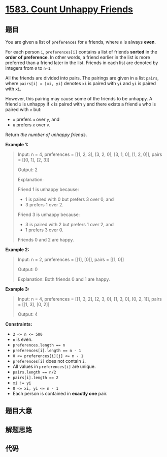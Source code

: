 # [1583. Count Unhappy Friends](https://leetcode.com/problems/count-unhappy-friends/)

## 题目

You are given a list of `preferences` for `n` friends, where `n` is always
**even**.

For each person `i`, `preferences[i]` contains a list of friends  **sorted**
in the **order of preference**. In other words, a friend earlier in the list
is more preferred than a friend later in the list. Friends in each list are
denoted by integers from `0` to `n-1`.

All the friends are divided into pairs. The pairings are given in a list
`pairs`, where `pairs[i] = [xi, yi]` denotes `xi` is paired with `yi` and `yi`
is paired with `xi`.

However, this pairing may cause some of the friends to be unhappy. A friend
`x` is unhappy if `x` is paired with `y` and there exists a friend `u` who is
paired with `v` but:

  * `x` prefers `u` over `y`, and
  * `u` prefers `x` over `v`.

Return _the number of unhappy friends_.



**Example 1:**

> Input: n = 4, preferences = [[1, 2, 3], [3, 2, 0], [3, 1, 0], [1, 2, 0]], pairs = [[0, 1], [2, 3]]
> 
> Output: 2
> 
> Explanation:
> 
> Friend 1 is unhappy because:
> - 1 is paired with 0 but prefers 3 over 0, and
> - 3 prefers 1 over 2.
> 
> Friend 3 is unhappy because:
> - 3 is paired with 2 but prefers 1 over 2, and
> - 1 prefers 3 over 0.
> 
> Friends 0 and 2 are happy.

**Example 2:**

> Input: n = 2, preferences = [[1], [0]], pairs = [[1, 0]]
> 
> Output: 0
> 
> Explanation: Both friends 0 and 1 are happy.

**Example 3:**

> Input: n = 4, preferences = [[1, 3, 2], [2, 3, 0], [1, 3, 0], [0, 2, 1]], pairs = [[1, 3], [0, 2]]
> 
> Output: 4

**Constraints:**

  * `2 <= n <= 500`
  * `n` is even.
  * `preferences.length == n`
  * `preferences[i].length == n - 1`
  * `0 <= preferences[i][j] <= n - 1`
  * `preferences[i]` does not contain `i`.
  * All values in `preferences[i]` are unique.
  * `pairs.length == n/2`
  * `pairs[i].length == 2`
  * `xi != yi`
  * `0 <= xi, yi <= n - 1`
  * Each person is contained in **exactly one** pair.


## 题目大意

## 解题思路

## 代码

```javascript

```


